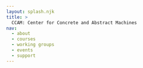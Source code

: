```yaml
---
layout: splash.njk
title: >
  CCAM: Center for Concrete and Abstract Machines
nav:
  - about
  - courses
  - working groups
  - events
  - support
---
```

